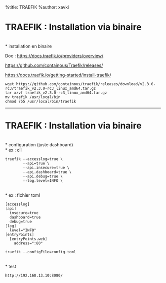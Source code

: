 %title: TRAEFIK
%author: xavki


# TRAEFIK : Installation via binaire


<br>
* installation en binaire

Doc : https://docs.traefik.io/providers/overview/


https://github.com/containous/Traefik/releases/

https://docs.traefik.io/getting-started/install-traefik/


```
wget https://github.com/containous/traefik/releases/download/v2.3.0-rc3/traefik_v2.3.0-rc3_linux_amd64.tar.gz
tar xzvf traefik_v2.3.0-rc3_linux_amd64.tar.gz
mv traefik /usr/local/bin
chmod 755 /usr/local/bin/traefik
```

------------------------------------------------------------------------

# TRAEFIK : Installation via binaire

<br>
* configuration (juste dashboard)

<br>
* ex : cli

```
traefik --accesslog=true \
        --api=true \
        --api.insecure=true \
        --api.dashboard=true \
        --api.debug=true \
        --log.level=INFO \
```

<br>
* ex : fichier toml

```
[accesslog]
[api]
  insecure=true
  dashboard=true
  debug=true
[log]
  level="INFO"
[entryPoints]
  [entryPoints.web]
    address=":80"
```

```
traefik --configFile=config.toml
```

<br>
* test

```
http://192.168.13.10:8080/
```
